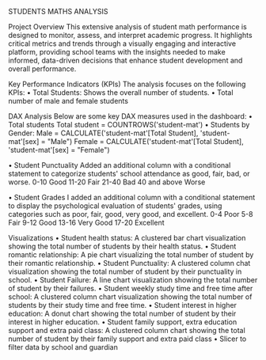 STUDENTS MATHS ANALYSIS

Project Overview
This extensive analysis of student math performance is designed to monitor, assess, and interpret academic progress. It highlights critical metrics and trends through a visually engaging and interactive platform, providing school teams with the insights needed to make informed, data-driven decisions that enhance student development and overall performance.

Key Performance Indicators (KPIs)
The analysis focuses on the following KPIs:
•	Total Students:  Shows the overall number of students.
•	Total number of male and female students

DAX Analysis
Below are some key DAX measures used in the dashboard:
•	Total students
Total student = COUNTROWS('student-mat')
•	Students by Gender:
Male = CALCULATE('student-mat'[Total Student], 'student-mat'[sex] = "Male")
Female = CALCULATE('student-mat'[Total Student], 'student-mat'[sex] = "Female")

•	Student Punctuality
Added an additional column with a conditional statement to categorize students' school attendance as good, fair, bad, or worse.
0-10	Good
11-20	Fair
21-40	Bad
40 and above  Worse 

•	Student Grades
I added an additional column with a conditional statement to display the psychological evaluation of students' grades, using categories such as poor, fair, good, very good, and excellent.
0-4	Poor
5-8	Fair
9-12	Good
13-16	 Very Good
17-20	 Excellent

Visualizations
•	Student health status: A clustered bar chart visualization showing the total number of students by their health status.
•	Student romantic relationship: A pie chart visualizing the total number of student by their romantic relationship.
•	Student Punctuality: A clustered column chat visualization showing the total number of student by their punctuality in school.
•	Student Failure: A line chart visualization showing the total number of student by their failures.
•	Student weekly study time and free time after school: A clustered column chart visualization showing the total number of students by their study time and free time.
•	Student interest in higher education: A donut chart showing the total number of student by their interest in higher education.
•	Student family support, extra education support and extra paid class: A clustered column chart showing the total number of student by their family support and extra paid class
•	Slicer to filter data by school and guardian
